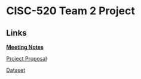 # CISC-520 Team 2 Project

## Links

**[Meeting Notes](https://docs.google.com/document/d/1DE6r-HFKxReL2m_mzhOJvy2d16_YJl3NfQ9hEUGutrE/edit#)**

[Project Proposal](https://docs.google.com/document/d/1egEZVy60eTseKs9M1QGXrugYW3iUg_QPk2p9dxC_XHc/edit)

[Dataset](https://www.kaggle.com/new-york-city/nypd-motor-vehicle-collisions)
